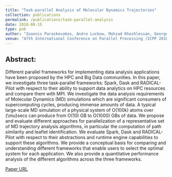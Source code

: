 ```yaml
---
title: "Task-parallel Analysis of Molecular Dynamics Trajectories"
collection: publications
permalink: /publications/task-parallel-analysis
date: 2018-08-15
type: pub
author: "Ioannis Paraskevakos, Andre Luckow, Mahzad Khoshlessan, George Chantzialexiou, Thomas E. Cheatham, Oliver Beckstein, Geoffrey C. Fox and Shantenu Jha"
venue: "47th International Conference on Parallel Processing (ICPP 2018)"
---
```


## Abstract:
Different parallel frameworks for implementing data analysis applications have 
been proposed by the HPC and Big Data communities. In this paper, we investigate 
three task-parallel frameworks: Spark, Dask and RADICAL-Pilot with respect to 
their ability to support data analytics on HPC resources and compare them with 
MPI. We investigate the data analysis requirements of Molecular Dynamics (MD) 
simulations which are significant consumers of supercomputing cycles, producing 
immense amounts of data. A typical large-scale MD simulation of a physical system 
of O(100k) atoms over {\mu}secs can produce from O(10) GB to O(1000) GBs of data. 
We propose and evaluate different approaches for parallelization of a representative 
set of MD trajectory analysis algorithms, in particular the computation of path 
similarity and leaflet identification. We evaluate Spark, Dask and RADICAL-Pilot 
with respect to their abstractions and runtime engine capabilities to support 
these algorithms. We provide a conceptual basis for comparing and understanding 
different frameworks that enable users to select the optimal system for each 
application. We also provide a quantitative performance analysis of the different 
algorithms across the three frameworks.



[Paper URL](https://dl.acm.org/citation.cfm?id=3225128)

